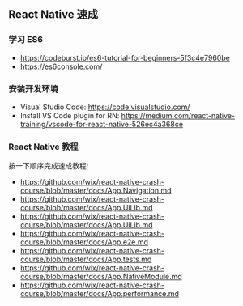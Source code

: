 ## React Native 速成

### 学习 ES6

+ https://codeburst.io/es6-tutorial-for-beginners-5f3c4e7960be
+ https://es6console.com/


### 安装开发环境

+ Visual Studio Code: https://code.visualstudio.com/
+ Install VS Code plugin for RN: https://medium.com/react-native-training/vscode-for-react-native-526ec4a368ce


### React Native 教程

按一下顺序完成速成教程:

+ https://github.com/wix/react-native-crash-course/blob/master/docs/App.Navigation.md
+ https://github.com/wix/react-native-crash-course/blob/master/docs/App.UiLib.md
+ https://github.com/wix/react-native-crash-course/blob/master/docs/App.UiLib.md
+ https://github.com/wix/react-native-crash-course/blob/master/docs/App.e2e.md
+ https://github.com/wix/react-native-crash-course/blob/master/docs/App.tests.md
+ https://github.com/wix/react-native-crash-course/blob/master/docs/App.NativeModule.md
+ https://github.com/wix/react-native-crash-course/blob/master/docs/App.performance.md

